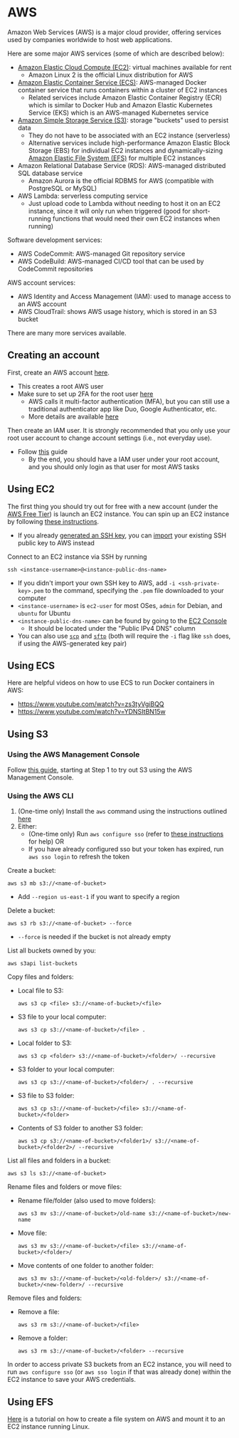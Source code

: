 # AWS

Amazon Web Services (AWS) is a major cloud provider, offering services used by companies worldwide to host web applications.

Here are some major AWS services (some of which are described below):

- [Amazon Elastic Cloud Compute (EC2)](#using-ec2): virtual machines available for rent
    - Amazon Linux 2 is the official Linux distribution for AWS
- [Amazon Elastic Container Service (ECS)](#using-ecs): AWS-managed Docker container service that runs containers within a cluster of EC2 instances
    - Related services include Amazon Elastic Container Registry (ECR) which is similar to Docker Hub and Amazon Elastic Kubernetes Service (EKS) which is an AWS-managed Kubernetes service
- [Amazon Simple Storage Service (S3)](#using-s3): storage "buckets" used to persist data
    - They do not have to be associated with an EC2 instance (serverless)
    - Alternative services include high-performance Amazon Elastic Block Storage (EBS) for individual EC2 instances and dynamically-sizing [Amazon Elastic File System (EFS)](#using-efs) for multiple EC2 instances
- Amazon Relational Database Service (RDS): AWS-managed distributed SQL database service
    - Amazon Aurora is the official RDBMS for AWS (compatible with PostgreSQL or MySQL)
- AWS Lambda: serverless computing service
    - Just upload code to Lambda without needing to host it on an EC2 instance, since it will only run when triggered (good for short-running functions that would need their own EC2 instances when running)

Software development services:

- AWS CodeCommit: AWS-managed Git repository service
- AWS CodeBuild: AWS-managed CI/CD tool that can be used by CodeCommit repositories

AWS account services:

- AWS Identity and Access Management (IAM): used to manage access to an AWS account
- AWS CloudTrail: shows AWS usage history, which is stored in an S3 bucket

There are many more services available.

## Creating an account

First, create an AWS account [here](https://portal.aws.amazon.com/billing/signup).

- This creates a root AWS user
- Make sure to set up 2FA for the root user [here](https://console.aws.amazon.com/iam/home#security_credential)
    - AWS calls it multi-factor authentication (MFA), but you can still use a traditional authenticator app like Duo, Google Authenticator, etc.
    - More details are available [here](https://docs.aws.amazon.com/IAM/latest/UserGuide/id_credentials_mfa_enable_virtual.html#enable-virt-mfa-for-root)

Then create an IAM user. It is strongly recommended that you only use your root user account to change account settings (i.e., not everyday use).

- Follow [this](https://docs.aws.amazon.com/singlesignon/latest/userguide/getting-started.html) guide
    - By the end, you should have a IAM user under your root account, and you should only login as that user for most AWS tasks

## Using EC2

The first thing you should try out for free with a new account (under the [AWS Free Tier](https://aws.amazon.com/free/)) is launch an EC2 instance. You can spin up an EC2 instance by following [these instructions](https://docs.aws.amazon.com/AWSEC2/latest/UserGuide/EC2_GetStarted.html).

- If you already [generated an SSH key](../ssh#generating-a-ssh-key), you can [import](https://console.aws.amazon.com/ec2#ImportKeyPair) your existing SSH public key to AWS instead

Connect to an EC2 instance via SSH by running

```
ssh <instance-username>@<instance-public-dns-name>
```

- If you didn't import your own SSH key to AWS, add `-i <ssh-private-key>.pem` to the command, specifying the `.pem` file downloaded to your computer
- `<instance-username>` is `ec2-user` for most OSes, `admin` for Debian, and `ubuntu` for Ubuntu
- `<instance-public-dns-name>` can be found by going to the [EC2 Console](https://console.aws.amazon.com/ec2#Instances)
    - It should be located under the "Public IPv4 DNS" column
- You can also use [`scp`](../ssh#scp) and [`sftp`](../ssh#sftp) (both will require the `-i` flag like `ssh` does, if using the AWS-generated key pair)

## Using ECS

Here are helpful videos on how to use ECS to run Docker containers in AWS:

- https://www.youtube.com/watch?v=zs3tyVgiBQQ
- https://www.youtube.com/watch?v=YDNSItBN15w

## Using S3

### Using the AWS Management Console

Follow [this guide](https://docs.aws.amazon.com/AmazonS3/latest/userguide/GetStartedWithS3.html), starting at Step 1 to try out S3 using the AWS Management Console.

### Using the AWS CLI

1. (One-time only) Install the `aws` command using the instructions outlined [here](https://docs.aws.amazon.com/cli/latest/userguide/getting-started-install.html)
1. Either:
    - (One-time only) Run `aws configure sso` (refer to [these instructions](https://docs.aws.amazon.com/cli/latest/userguide/sso-configure-profile-token.html#sso-configure-profile-token-auto-sso) for help) OR
    - If you have already configured sso but your token has expired, run `aws sso login` to refresh the token

Create a bucket:

```
aws s3 mb s3://<name-of-bucket>
```

- Add `--region us-east-1` if you want to specify a region

Delete a bucket:

```
aws s3 rb s3://<name-of-bucket> --force
```

- `--force` is needed if the bucket is not already empty

List all buckets owned by you:

```
aws s3api list-buckets
```

Copy files and folders:
- Local file to S3:
    ```
    aws s3 cp <file> s3://<name-of-bucket>/<file>
    ```
- S3 file to your local computer:
    ```
    aws s3 cp s3://<name-of-bucket>/<file> .
    ```
- Local folder to S3:
    ```
    aws s3 cp <folder> s3://<name-of-bucket>/<folder>/ --recursive
    ```
- S3 folder to your local computer:
    ```
    aws s3 cp s3://<name-of-bucket>/<folder>/ . --recursive
    ```
- S3 file to S3 folder:
    ```
    aws s3 cp s3://<name-of-bucket>/<file> s3://<name-of-bucket>/<folder>
    ```
- Contents of S3 folder to another S3 folder:
    ```
    aws s3 cp s3://<name-of-bucket>/<folder1>/ s3://<name-of-bucket>/<folder2>/ --recursive
    ```

List all files and folders in a bucket:

```
aws s3 ls s3://<name-of-bucket>
```

Rename files and folders or move files:
- Rename file/folder (also used to move folders):
    ```
    aws s3 mv s3://<name-of-bucket>/old-name s3://<name-of-bucket>/new-name
    ```
- Move file:
    ```
    aws s3 mv s3://<name-of-bucket>/<file> s3://<name-of-bucket>/<folder>/
    ```
- Move contents of one folder to another folder:
    ```
    aws s3 mv s3://<name-of-bucket>/<old-folder>/ s3://<name-of-bucket>/<new-folder>/ --recursive
    ```

Remove files and folders:
- Remove a file:
    ```
    aws s3 rm s3://<name-of-bucket>/<file>
    ```
- Remove a folder:
    ```
    aws s3 rm s3://<name-of-bucket>/<folder> --recursive
    ```

In order to access private S3 buckets from an EC2 instance, you will need to run `aws configure sso` (or `aws sso login` if that was already done) within the EC2 instance to save your AWS credentials.

## Using EFS

[Here](https://aws.amazon.com/getting-started/tutorials/create-network-file-system/?pg=ln&sec=hs) is a tutorial on how to create a file system on AWS and mount it to an EC2 instance running Linux.
